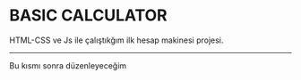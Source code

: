 # BASIC CALCULATOR

HTML-CSS ve Js ile çalıştıkğım ilk hesap makinesi projesi.

---

Bu kısmı sonra düzenleyeceğim